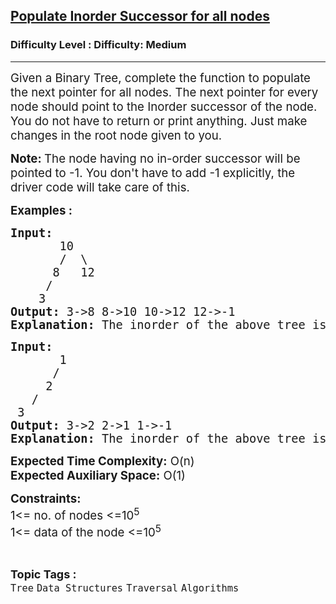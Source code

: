<h2><a href="https://www.geeksforgeeks.org/problems/populate-inorder-successor-for-all-nodes/1">Populate Inorder Successor for all nodes</a></h2><h3>Difficulty Level : Difficulty: Medium</h3><hr><div class="problems_problem_content__Xm_eO"><p><span style="font-size: 14pt;">Given a Binary Tree, complete the function to populate the next pointer for all nodes. The next pointer for every node should point to the Inorder successor of the node.<br>You do not have to return or print anything. Just make changes in the root node given to you.</span></p>
<p><span style="font-size: 14pt;"><strong>Note:&nbsp;</strong>The node having no in-order successor will be pointed to -1. You don't have to add -1 explicitly, the driver code will take care of this.</span></p>
<p><span style="font-size: 14pt;"><strong>Examples :</strong></span></p>
<pre><span style="font-size: 14pt;"><strong>Input:</strong>
       10
&nbsp;      /  \
&nbsp;     8   12
&nbsp;    /
&nbsp;   3
<strong>Output: </strong>3-&gt;8 8-&gt;10 10-&gt;12 12-&gt;-1
<strong>Explanation: </strong>The inorder of the above tree is : 3 8 10 12. So the next pointer of node 3 is pointing to 8 , next pointer of 8 is pointing to 10 and so on.And next pointer of 12 is pointing to -1 as there is no inorder successor of 12.</span></pre>
<pre><span style="font-size: 14pt;"><strong>Input:</strong>
       1
&nbsp;     /  
&nbsp;    2 <br>   /<br> 3  
<strong>Output: </strong>3-&gt;2 2-&gt;1 1-&gt;-1<br><strong>Explanation: </strong>The inorder of the above tree is: 3 2 1. So the next pointer of node 3 is pointing to 2 , next pointer of 2 is pointing to 1. And next pointer of 1 is pointing to -1 as there is no inorder successor of 1.</span></pre>
<p><span style="font-size: 14pt;"><strong>Expected Time Complexity:</strong> O(n)<br><strong>Expected Auxiliary Space:</strong> O(1)</span></p>
<p><span style="font-size: 14pt;"><strong>Constraints:</strong><br>1&lt;= no. of nodes &lt;=10<sup>5</sup><br>1&lt;= data of the node &lt;=10<sup>5</sup></span></p></div><br><p><span style=font-size:18px><strong>Topic Tags : </strong><br><code>Tree</code>&nbsp;<code>Data Structures</code>&nbsp;<code>Traversal</code>&nbsp;<code>Algorithms</code>&nbsp;
